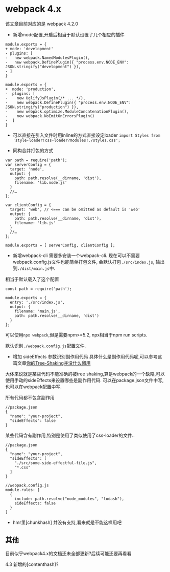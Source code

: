 # webpack 4.x
该文章目前对应的是 webpack 4.2.0

- 新增mode配置,开启后相当于默认设置了几个相应的插件
```
module.exports = {
+ mode: 'development'
- plugins: [
-   new webpack.NamedModulesPlugin(),
-   new webpack.DefinePlugin({ "process.env.NODE_ENV": JSON.stringify("development") }),
- ]
}
```

```
module.exports = {
+  mode: 'production',
-  plugins: [
-    new UglifyJsPlugin(/* ... */),
-    new webpack.DefinePlugin({ "process.env.NODE_ENV": JSON.stringify("production") }),
-    new webpack.optimize.ModuleConcatenationPlugin(),
-    new webpack.NoEmitOnErrorsPlugin()
-  ]
}
```

- 可以直接在引入文件时用inline的方式直接设定loader
`import Styles from 'style-loader!css-loader?modules!./styles.css';`

- 同构合并打包的方式
```
var path = require('path');
var serverConfig = {
  target: 'node',
  output: {
    path: path.resolve(__dirname, 'dist'),
    filename: 'lib.node.js'
  }
  //…
};

var clientConfig = {
  target: 'web', // <=== can be omitted as default is 'web'
  output: {
    path: path.resolve(__dirname, 'dist'),
    filename: 'lib.js'
  }
  //…
};

module.exports = [ serverConfig, clientConfig ];
```

- 新增webpack-cli
需要多安装一个webpack-cli.
现在可以不需要webpack.config.js文件也能简单打包文件,
会默认打包`./src/index.js`,
输出到`./dist/main.js`中.

相当于默认载入了这个配置
```
const path = require('path');

module.exports = {
  entry: './src/index.js',
  output: {
    filename: 'main.js',
    path: path.resolve(__dirname, 'dist')
  }
};
```

可以使用`npx webpack`,但是需要npm>=5.2,
npx相当于npm run scripts.

默认识别`./webpack.config.js`配置文件.


- 增加 sideEffects 参数识别副作用代码
具体什么是副作用代码呢,可以参考这篇文章[你的Tree-Shaking并没什么卵用](https://segmentfault.com/a/1190000012794598)

大体来说就是某些代码不能准确的被tree shaking,算是webpack的一个缺陷,可以使用手动的sideEffects来设置哪些是副作用代码.
可以在package.json文件中写,也可以在webpack配置中写.

所有代码都不包含副作用
```
//package.json
{
  "name": "your-project",
  "sideEffects": false
}
```

某些代码含有副作用,特别是使用了类似使用了css-loader的文件..
```
//package.json
{
  "name": "your-project",
  "sideEffects": [
    "./src/some-side-effectful-file.js",
    "*.css"
  ]
}
```

```
//webpack.config.js
module.rules: [
  {
    include: path.resolve("node_modules", "lodash"),
    sideEffects: false
  }
]
```

- hmr里[chunkhash]
并没有支持,看来就是不能这样用吧


## 其他
目前似乎webpack4.x的文档还未全部更新?后续可能还要再看看

4.3 新增的[contenthash]?







